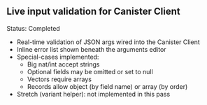 Live input validation for Canister Client
----------------------------------------

Status: Completed

- Real-time validation of JSON args wired into the Canister Client
- Inline error list shown beneath the arguments editor
- Special-cases implemented:
  - Big nat/int accept strings
  - Optional fields may be omitted or set to null
  - Vectors require arrays
  - Records allow object (by field name) or array (by order)
- Stretch (variant helper): not implemented in this pass

